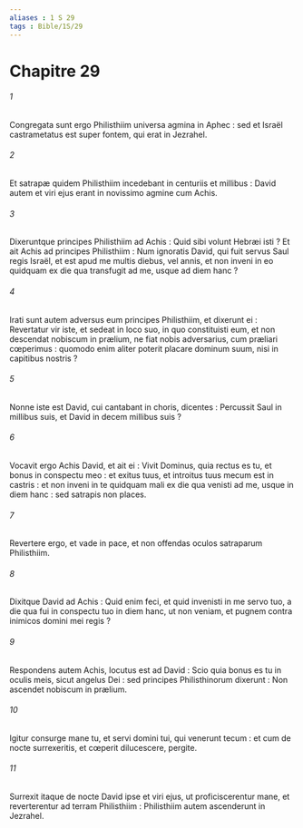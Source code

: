 ```yaml
---
aliases : 1 S 29
tags : Bible/1S/29
---
```


# Chapitre 29

###### 1
Congregata sunt ergo Philisthiim universa agmina in Aphec : sed et Israël castrametatus est super fontem, qui erat in Jezrahel.
###### 2
Et satrapæ quidem Philisthiim incedebant in centuriis et millibus : David autem et viri ejus erant in novissimo agmine cum Achis.
###### 3
Dixeruntque principes Philisthiim ad Achis : Quid sibi volunt Hebræi isti ? Et ait Achis ad principes Philisthiim : Num ignoratis David, qui fuit servus Saul regis Israël, et est apud me multis diebus, vel annis, et non inveni in eo quidquam ex die qua transfugit ad me, usque ad diem hanc ?
###### 4
Irati sunt autem adversus eum principes Philisthiim, et dixerunt ei : Revertatur vir iste, et sedeat in loco suo, in quo constituisti eum, et non descendat nobiscum in prælium, ne fiat nobis adversarius, cum præliari cœperimus : quomodo enim aliter poterit placare dominum suum, nisi in capitibus nostris ?
###### 5
Nonne iste est David, cui cantabant in choris, dicentes : Percussit Saul in millibus suis, et David in decem millibus suis ?
###### 6
Vocavit ergo Achis David, et ait ei : Vivit Dominus, quia rectus es tu, et bonus in conspectu meo : et exitus tuus, et introitus tuus mecum est in castris : et non inveni in te quidquam mali ex die qua venisti ad me, usque in diem hanc : sed satrapis non places.
###### 7
Revertere ergo, et vade in pace, et non offendas oculos satraparum Philisthiim.
###### 8
Dixitque David ad Achis : Quid enim feci, et quid invenisti in me servo tuo, a die qua fui in conspectu tuo in diem hanc, ut non veniam, et pugnem contra inimicos domini mei regis ?
###### 9
Respondens autem Achis, locutus est ad David : Scio quia bonus es tu in oculis meis, sicut angelus Dei : sed principes Philisthinorum dixerunt : Non ascendet nobiscum in prælium.
###### 10
Igitur consurge mane tu, et servi domini tui, qui venerunt tecum : et cum de nocte surrexeritis, et cœperit dilucescere, pergite.
###### 11
Surrexit itaque de nocte David ipse et viri ejus, ut proficiscerentur mane, et reverterentur ad terram Philisthiim : Philisthiim autem ascenderunt in Jezrahel.
